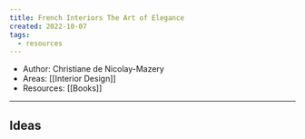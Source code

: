 ```yaml
---
title: French Interiors The Art of Elegance
created: 2022-10-07
tags:
  - resources
---
```


- Author: Christiane de Nicolay-Mazery
- Areas: [[Interior Design]]
- Resources: [[Books]]

---

## Ideas



